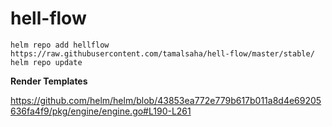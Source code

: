 # hell-flow

```
helm repo add hellflow https://raw.githubusercontent.com/tamalsaha/hell-flow/master/stable/
helm repo update
```

**Render Templates**

https://github.com/helm/helm/blob/43853ea772e779b617b011a8d4e69205636fa4f9/pkg/engine/engine.go#L190-L261
